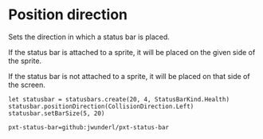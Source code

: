 # Position direction

Sets the direction in which a status bar is placed.

If the status bar is attached to a sprite, it will be placed on the given side of the sprite.

If the status bar is not attached to a sprite, it will be placed on that side of the screen.

```blocks
let statusbar = statusbars.create(20, 4, StatusBarKind.Health)
statusbar.positionDirection(CollisionDirection.Left)
statusbar.setBarSize(5, 20)
```

```package
pxt-status-bar=github:jwunderl/pxt-status-bar
```
